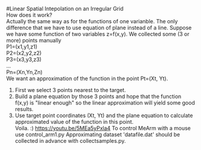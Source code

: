 #Linear Spatial Intepolation on an Irregular Grid<br>
How does it work?<br>
Actually the same way as for the functions of one varianble. The only difference that we have to use equation of plane instead of a line.
Suppose we have some function of two variables z=f(x,y). We collected some (3 or more)  points manually <br>
P1=(x1,y1,z1) <br>
P2=(x2,y2,z2)<br>
P3=(x3,y3,z3) <br>
 ... <br>
Pn=(Xn,Yn,Zn)<br>
We want an approximation of the function in the point Pt=(Xt, Yt).<br>
1. First we select 3 points nearest to the target. <br>
2. Build a plane equation by those 3 points and hope that the function f(x,y) is "linear enough" so the linear approximation will yield some good results.<br>
3. Use target point coordinates (Xt, Yt) and the plane equation to calculate approximated value of the function in this point.<br>
Voila. :)
https://youtu.be/5MEa5yPxla4
To control MeArm with a mouse use control_arm1.py
Approximating dataset 'datafile.dat' should be collected in advance with collectsamples.py.
